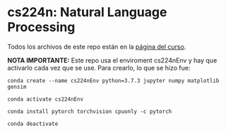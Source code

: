 # cs224n: Natural Language Processing

Todos los archivos de este repo están en la [página del curso](http://web.stanford.edu/class/cs224n/index.html#schedule).


**NOTA IMPORTANTE:** Este repo usa el enviroment cs224nEnv y hay que activarlo cada vez que se use. Para crearlo, lo que se hizo fue:

```
conda create --name cs224nEnv python=3.7.3 jupyter numpy matplotlib gensim

conda activate cs224nEnv

conda install pytorch torchvision cpuonly -c pytorch

conda deactivate
```




